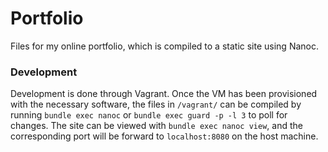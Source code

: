 # Portfolio
Files for my online portfolio, which is compiled to a static site using Nanoc.

### Development
Development is done through Vagrant. Once the VM has been provisioned with the necessary software, the files in `/vagrant/` can be compiled by running `bundle exec nanoc` or `bundle exec guard -p -l 3` to poll for changes. The site can be viewed with `bundle exec nanoc view`, and the corresponding port will be forward to `localhost:8080` on the host machine.
